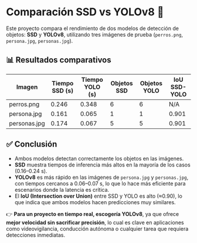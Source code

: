 # Comparación SSD vs YOLOv8 🚀

Este proyecto compara el rendimiento de dos modelos de detección de objetos: **SSD** y **YOLOv8**, utilizando tres imágenes de prueba (`perros.png`, `persona.jpg`, `personas.jpg`).

## 📊 Resultados comparativos

| Imagen        | Tiempo SSD (s) | Tiempo YOLO (s) | Objetos SSD | Objetos YOLO | IoU SSD-YOLO |
|---------------|----------------|-----------------|-------------|--------------|--------------|
| perros.png    | 0.246          | 0.348           | 6           | 6            | N/A          |
| persona.jpg   | 0.161          | 0.065           | 1           | 1            | 0.901        |
| personas.jpg  | 0.174          | 0.067           | 5           | 5            | 0.901        |

## ✅ Conclusión

- Ambos modelos detectan correctamente los objetos en las imágenes.  
- **SSD** muestra tiempos de inferencia más altos en la mayoría de los casos (0.16–0.24 s).  
- **YOLOv8** es más rápido en las imágenes de `persona.jpg` y `personas.jpg`, con tiempos cercanos a 0.06–0.07 s, lo que lo hace más eficiente para escenarios donde la latencia es crítica.  
- El **IoU (Intersection over Union)** entre SSD y YOLO es alto (≈0.90), lo que indica que ambos modelos hacen predicciones muy similares.  

👉 **Para un proyecto en tiempo real, escogería YOLOv8**, ya que ofrece **mejor velocidad sin sacrificar precisión**, lo cual es clave en aplicaciones como videovigilancia, conducción autónoma o cualquier tarea que requiera detecciones inmediatas.
